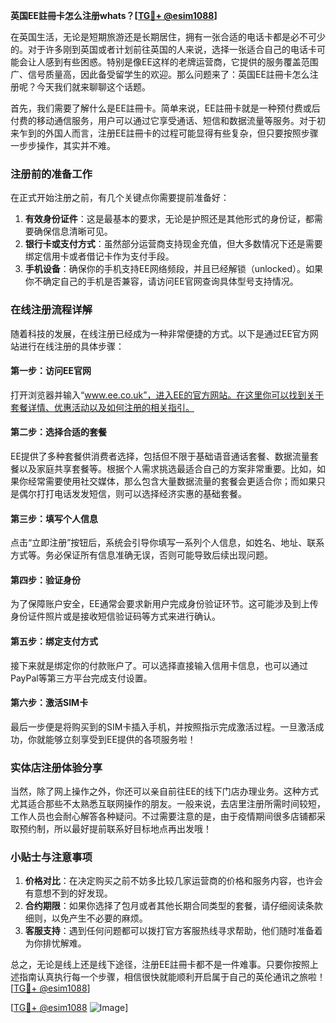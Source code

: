 **英国EE註冊卡怎么注册whats？[[TG💪+ @esim1088](https://t.me/s/esim1088)]**

在英国生活，无论是短期旅游还是长期居住，拥有一张合适的电话卡都是必不可少的。对于许多刚到英国或者计划前往英国的人来说，选择一张适合自己的电话卡可能会让人感到有些困惑。特别是像EE这样的老牌运营商，它提供的服务覆盖范围广、信号质量高，因此备受留学生的欢迎。那么问题来了：英国EE註冊卡怎么注册呢？今天我们就来聊聊这个话题。

首先，我们需要了解什么是EE註冊卡。简单来说，EE註冊卡就是一种预付费或后付费的移动通信服务，用户可以通过它享受通话、短信和数据流量等服务。对于初来乍到的外国人而言，注册EE註冊卡的过程可能显得有些复杂，但只要按照步骤一步步操作，其实并不难。

### 注册前的准备工作

在正式开始注册之前，有几个关键点你需要提前准备好：

1. **有效身份证件**：这是最基本的要求，无论是护照还是其他形式的身份证，都需要确保信息清晰可见。
2. **银行卡或支付方式**：虽然部分运营商支持现金充值，但大多数情况下还是需要绑定信用卡或者借记卡作为支付手段。
3. **手机设备**：确保你的手机支持EE网络频段，并且已经解锁（unlocked）。如果你不确定自己的手机是否兼容，请访问EE官网查询具体型号支持情况。

### 在线注册流程详解

随着科技的发展，在线注册已经成为一种非常便捷的方式。以下是通过EE官方网站进行在线注册的具体步骤：

#### 第一步：访问EE官网
打开浏览器并输入“www.ee.co.uk”，进入EE的官方网站。在这里你可以找到关于套餐详情、优惠活动以及如何注册的相关指引。

#### 第二步：选择合适的套餐
EE提供了多种套餐供消费者选择，包括但不限于基础语音通话套餐、数据流量套餐以及家庭共享套餐等。根据个人需求挑选最适合自己的方案非常重要。比如，如果你经常需要使用社交媒体，那么包含大量数据流量的套餐会更适合你；而如果只是偶尔打打电话发发短信，则可以选择经济实惠的基础套餐。

#### 第三步：填写个人信息
点击“立即注册”按钮后，系统会引导你填写一系列个人信息，如姓名、地址、联系方式等。务必保证所有信息准确无误，否则可能导致后续出现问题。

#### 第四步：验证身份
为了保障账户安全，EE通常会要求新用户完成身份验证环节。这可能涉及到上传身份证件照片或是接收短信验证码等方式来进行确认。

#### 第五步：绑定支付方式
接下来就是绑定你的付款账户了。可以选择直接输入信用卡信息，也可以通过PayPal等第三方平台完成支付设置。

#### 第六步：激活SIM卡
最后一步便是将购买到的SIM卡插入手机，并按照指示完成激活过程。一旦激活成功，你就能够立刻享受到EE提供的各项服务啦！

### 实体店注册体验分享

当然，除了网上操作之外，你还可以亲自前往EE的线下门店办理业务。这种方式尤其适合那些不太熟悉互联网操作的朋友。一般来说，去店里注册所需时间较短，工作人员也会耐心解答各种疑问。不过需要注意的是，由于疫情期间很多店铺都采取预约制，所以最好提前联系好目标地点再出发哦！

### 小贴士与注意事项

1. **价格对比**：在决定购买之前不妨多比较几家运营商的价格和服务内容，也许会有意想不到的好发现。
2. **合约期限**：如果你选择了包月或者其他长期合同类型的套餐，请仔细阅读条款细则，以免产生不必要的麻烦。
3. **客服支持**：遇到任何问题都可以拨打官方客服热线寻求帮助，他们随时准备着为你排忧解难。

总之，无论是线上还是线下途径，注册EE註冊卡都不是一件难事。只要你按照上述指南认真执行每一个步骤，相信很快就能顺利开启属于自己的英伦通讯之旅啦！[[TG💪+ @esim1088](https://t.me/s/esim1088)]

[[TG💪+ @esim1088](https://t.me/s/esim1088) ![Image](https://i.postimg.cc/4NQfJmqS/Snipaste-2025-05-13-00-14-12.png)]
